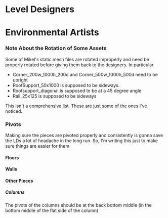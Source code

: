 # Level Designers

# Environmental Artists

### Note About the Rotation of Some Assets

Some of Mikel's static mesh files are rotated improperly and need be properly rotated before giving them back to the designers. In particular
- Corner_200w_1000h_200d and Corner_500w_1000h_500d need to be upright
- RoofSupport_50x1000 is supposed to be sideways.
- Roofsupport_diagonal is supposed to be at a 45 degree angle
- Rail_25x125 is supposed to be sideways

This isn't a comprehensive list. These are just some of the ones I've noticed.

### Pivots

Making sure the pieces are pivoted properly and consistently is gonna save the LDs a lot of headache in the long run. So, I'm writing this just to make sure things are easier for them

#### Floors

#### Walls

#### Other Pieces

##### Columns
The pivots of the columns should be at the back bottom middle (in the bottom middle of the flat side of the column)
